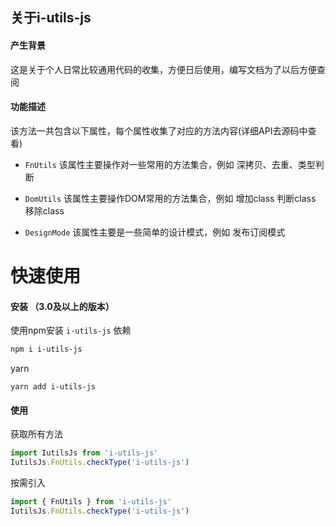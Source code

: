 ## 关于i-utils-js



#### 产生背景
这是关于个人日常比较通用代码的收集，方便日后使用，编写文档为了以后方便查阅

#### 功能描述
该方法一共包含以下属性，每个属性收集了对应的方法内容(详细API去源码中查看)

- `FnUtils`
  该属性主要操作对一些常用的方法集合，例如 深拷贝、去重、类型判断

- `DomUtils`
  该属性主要操作DOM常用的方法集合，例如 增加class 判断class 移除class

- `DesignMode`
  该属性主要是一些简单的设计模式，例如 发布订阅模式


# 快速使用
#### 安装 （3.0及以上的版本）
使用npm安装 `i-utils-js` 依赖
```bash
npm i i-utils-js
```
yarn
```hash
yarn add i-utils-js
```
#### 使用
获取所有方法
```js
import IutilsJs from 'i-utils-js'
IutilsJs.FnUtils.checkType('i-utils-js')
```
按需引入
```js
import { FnUtils } from 'i-utils-js'
IutilsJs.FnUtils.checkType('i-utils-js')

